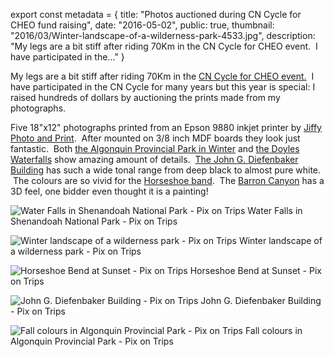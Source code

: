export const metadata = { title: "Photos auctioned during CN Cycle for CHEO fund raising", date: "2016-05-02", public: true, thumbnail: "2016/03/Winter-landscape-of-a-wilderness-park-4533.jpg", description: "My legs are a bit stiff after riding 70Km in the CN Cycle for CHEO event.  I have participated in the..." }

My legs are a bit stiff after riding 70Km in the [CN Cycle for CHEO event.](http://ottawa.ctvnews.ca/cn-cycle-for-cheo-raises-close-to-1-million-1.2882842)  I have participated in the CN Cycle for many years but this year is special: I raised hundreds of dollars by auctioning the prints made from my photographs.

Five 18"x12" photographs printed from an Epson 9880 inkjet printer by [Jiffy Photo and Print](http://www.jiffyphotoandprint.com/).  After mounted on 3/8 inch MDF boards they look just fantastic.  Both [the Algonquin Provincial Park in Winter](http://pixontrips.com/product/winter-landscape-of-a-wilderness-park-3/) and [the Doyles Waterfalls](http://pixontrips.com/product/water-falls-in-shenandoah-national-park/) show amazing amount of details.  [The John G. Diefenbaker Building](http://pixontrips.com/product/john-g-diefenbaker-building-2/) has such a wide tonal range from deep black to almost pure white.  The colours are so vivid for the [Horseshoe band](http://pixontrips.com/product/horseshoe-bend-at-sunset/).  The [Barron Canyon](http://pixontrips.com/product/fall-colours-in-algonquin-provincial-park/) has a 3D feel, one bidder even thought it is a painting!

![Water Falls in Shenandoah National Park - Pix on Trips](http://pixontrips.com/wp-content/uploads/2016/02/Water-Falls-in-Shenandoah-National-Park.jpg) Water Falls in Shenandoah National Park - Pix on Trips

![Winter landscape of a wilderness park - Pix on Trips](http://pixontrips.com/wp-content/uploads/2016/03/Winter-landscape-of-a-wilderness-park-4533.jpg) Winter landscape of a wilderness park - Pix on Trips

![Horseshoe Bend at Sunset - Pix on Trips](http://pixontrips.com/wp-content/uploads/2016/02/Horseshoe-Bend-at-Sunset.jpg) Horseshoe Bend at Sunset - Pix on Trips

![John G. Diefenbaker Building - Pix on Trips](http://pixontrips.com/wp-content/uploads/2016/04/John-G.-Diefenbaker-Building.jpg) John G. Diefenbaker Building - Pix on Trips

![Fall colours in Algonquin Provincial Park - Pix on Trips](http://pixontrips.com/wp-content/uploads/2016/03/Fall-colours-in-Algonquin-Provincial-Park.jpg) Fall colours in Algonquin Provincial Park - Pix on Trips
